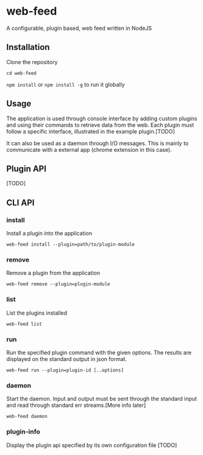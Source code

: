 # web-feed

A configurable, plugin based, web feed written in NodeJS

## Installation

Clone the repository

`cd web-feed`

`npm install` or `npm install -g` to run it globally

## Usage

The application is used through console interface by adding custom plugins and using their commands to retrieve data from the web.
Each plugin must follow a specific interface, illustrated in the example plugin.[TODO]

It can also be used as a daemon through I/O messages. This is mainly to communicate with
a external app (chrome extension in this case).

## Plugin API

[TODO]

## CLI API

### install

Install a plugin into the application

`web-feed install --plugin=path/to/plugin-module`

### remove

Remove a plugin from the application

`web-feed remove --plugin=plugin-module`

### list

List the plugins installed

`web-feed list`

### run

Run the specified plugin command with the given options.
The results are displayed on the standard output in json format.

`web-feed run --plugin=plugin-id [..options]`

### daemon

Start the daemon.
Input and output must be sent through the standard input
and read through standard err streams.[More info later]

`web-feed daemon`

### plugin-info

Display the plugin api specified by its own configuration file
[TODO]
